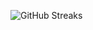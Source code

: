 ![GitHub Streaks](https://github-streaks-mqc9.onrender.com/streak/happilli/image?theme=midnight&cache_bust=1742966601)
